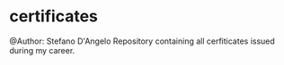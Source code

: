 # certificates
@Author: Stefano D'Angelo
Repository containing all cerfiticates issued during my career.
